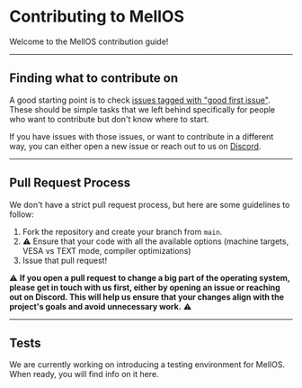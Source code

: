  # Contributing to MellOS

Welcome to the MellOS contribution guide!

---

## Finding what to contribute on
A good starting point is to check [issues tagged with "good first issue"](https://github.com/mell-o-tron/MellOS/issues?q=is%3Aissue%20state%3Aopen%20label%3A%22good%20first%20issue%22). These should be simple tasks that we left behind specifically for people who want to contribute but don't know where to start.

If you have issues with those issues, or want to contribute in a different way, you can either open a new issue or reach out to us on [Discord](https://discord.com/invite/DgDDV6xPQe).

---

## Pull Request Process
We don't have a strict pull request process, but here are some guidelines to follow:
1. Fork the repository and create your branch from `main`.
2. :warning: Ensure that your code with all the available options (machine targets, VESA vs TEXT mode, compiler optimizations)
3. Issue that pull request!

:warning: **If you open a pull request to change a big part of the operating system, please get in touch with us first, either by opening an issue or reaching out on Discord. This will help us ensure that your changes align with the project's goals and avoid unnecessary work.** :warning:

---

## Tests

We are currently working on introducing a testing environment for MellOS. When ready, you will find info on it here.